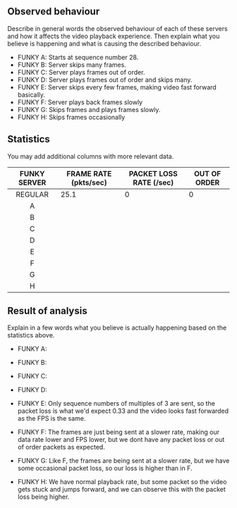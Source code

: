 ## Observed behaviour

Describe in general words the observed behaviour of each of these servers and 
how it affects the video playback experience. Then explain what you believe is
happening and what is causing the described behaviour.

* FUNKY A:
Starts at sequence number 28.
* FUNKY B:
Server skips many frames.
* FUNKY C:
Server plays frames out of order.
* FUNKY D:
Server plays frames out of order and skips many.
* FUNKY E:
Server skips every few frames, making video fast forward basically.
* FUNKY F:
Server plays back frames slowly
* FUNKY G:
Skips frames and plays frames slowly.
* FUNKY H:
Skips frames occasionally

## Statistics

You may add additional columns with more relevant data.

| FUNKY SERVER | FRAME RATE (pkts/sec) | PACKET LOSS RATE (/sec) | OUT OF ORDER |
|:------------:|-----------------------|-------------------------|--------------|
|  REGULAR     |          25.1             |           0              |       0       |
|      A       |                       |                         |              |
|      B       |                       |                         |              |
|      C       |                       |                         |              |
|      D       |                       |                         |              |
|      E       |                       |                         |              |
|      F       |                       |                         |              |
|      G       |                       |                         |              |
|      H       |                       |                         |              |


## Result of analysis

Explain in a few words what you believe is actually happening based on the statistics above.

* FUNKY A:

* FUNKY B:

* FUNKY C:

* FUNKY D:

* FUNKY E:
Only sequence numbers of multiples of 3 are sent, so the packet loss is what we'd expect 0.33 and the video looks fast forwarded as the FPS is the same.
* FUNKY F:
The frames are just being sent at a slower rate, making our data rate lower and FPS lower, but we dont have any packet loss or out of order packets as expected.
* FUNKY G:
Like F, the frames are being sent at a slower rate, but we have some occasional packet loss, so our loss is higher than in F.
* FUNKY H:
We have normal playback rate, but some packet so the video gets stuck and jumps forward, and we can observe this with the packet loss being higher.
